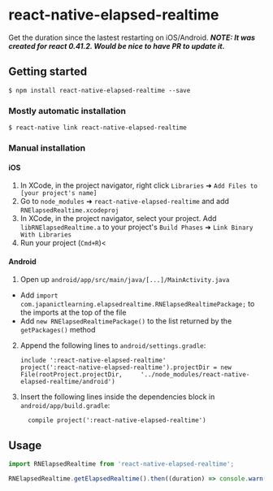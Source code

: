 
# react-native-elapsed-realtime
Get the duration since the lastest restarting on iOS/Android.
***NOTE: It was created for react 0.41.2. Would be nice to have PR to update it.***
## Getting started

`$ npm install react-native-elapsed-realtime --save`

### Mostly automatic installation

`$ react-native link react-native-elapsed-realtime`

### Manual installation


#### iOS

1. In XCode, in the project navigator, right click `Libraries` ➜ `Add Files to [your project's name]`
2. Go to `node_modules` ➜ `react-native-elapsed-realtime` and add `RNElapsedRealtime.xcodeproj`
3. In XCode, in the project navigator, select your project. Add `libRNElapsedRealtime.a` to your project's `Build Phases` ➜ `Link Binary With Libraries`
4. Run your project (`Cmd+R`)<

#### Android

1. Open up `android/app/src/main/java/[...]/MainActivity.java`
  - Add `import com.japanictlearning.elapsedrealtime.RNElapsedRealtimePackage;` to the imports at the top of the file
  - Add `new RNElapsedRealtimePackage()` to the list returned by the `getPackages()` method
2. Append the following lines to `android/settings.gradle`:
  	```
  	include ':react-native-elapsed-realtime'
  	project(':react-native-elapsed-realtime').projectDir = new File(rootProject.projectDir, 	'../node_modules/react-native-elapsed-realtime/android')
  	```
3. Insert the following lines inside the dependencies block in `android/app/build.gradle`:
  	```
      compile project(':react-native-elapsed-realtime')
  	```


## Usage
```javascript
import RNElapsedRealtime from 'react-native-elapsed-realtime';

RNElapsedRealtime.getElapsedRealtime().then((duration) => console.warn(duration));

```
